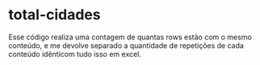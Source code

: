 # total-cidades
 Esse código realiza uma contagem de quantas rows estão com o mesmo conteúdo, e me devolve separado a quantidade de repetições de cada conteúdo idênticom tudo isso em excel.
